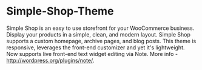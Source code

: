 # Simple-Shop-Theme
Simple Shop is an easy to use storefront for your WooCommerce business. Display your products in a simple, clean, and modern layout. Simple Shop supports a custom homepage, archive pages, and blog posts. This theme is responsive, leverages the front-end customizer and yet it's lightweight. Now supports live front-end text widget editing via Note. More info - http://wordpress.org/plugins/note/.
